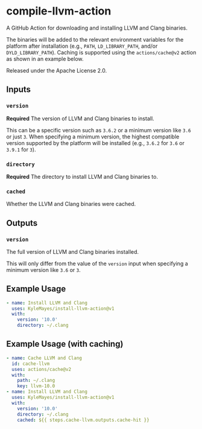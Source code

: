 # compile-llvm-action

A GitHub Action for downloading and installing LLVM and Clang binaries.

The binaries will be added to the relevant environment variables for the
platform after installation (e.g., `PATH`, `LD_LIBRARY_PATH`, and/or
`DYLD_LIBRARY_PATH`). Caching is supported using the `actions/cache@v2` action
as shown in an example below.

Released under the Apache License 2.0.

## Inputs

### `version`

**Required** The version of LLVM and Clang binaries to install.

This can be a specific version such as `3.6.2` or a minimum version like `3.6`
or just `3`. When specifying a minimum version, the highest compatible version
supported by the platform will be installed (e.g., `3.6.2` for `3.6` or `3.9.1`
for `3`).

### `directory`

**Required** The directory to install LLVM and Clang binaries to.

### `cached`

Whether the LLVM and Clang binaries were cached.

## Outputs

### `version`

The full version of LLVM and Clang binaries installed.

This will only differ from the value of the `version` input when specifying a
minimum version like `3.6` or `3`.

## Example Usage

```yml
- name: Install LLVM and Clang
  uses: KyleMayes/install-llvm-action@v1
  with:
    version: '10.0'
    directory: ~/.clang
```

## Example Usage (with caching)

```yml
- name: Cache LLVM and Clang
  id: cache-llvm
  uses: actions/cache@v2
  with:
    path: ~/.clang
    key: llvm-10.0
- name: Install LLVM and Clang
  uses: KyleMayes/install-llvm-action@v1
  with:
    version: '10.0'
    directory: ~/.clang
    cached: ${{ steps.cache-llvm.outputs.cache-hit }}
```
